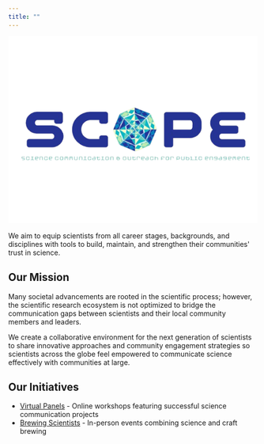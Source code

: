 ```yaml
---
title: ""
---
```



![SCOPE Logo](/images/scope-logo.png) 

We aim to equip scientists from all career stages, backgrounds, and disciplines with tools to build, maintain, and strengthen their communities' trust in science.

## Our Mission

Many societal advancements are rooted in the scientific process; however, the scientific research ecosystem is not optimized to bridge the communication gaps between scientists and their local community members and leaders.

We create a collaborative environment for the next generation of scientists to share innovative approaches and community engagement strategies so scientists across the globe feel empowered to communicate science effectively with communities at large.

## Our Initiatives

* [Virtual Panels](/virtual-panels/) - Online workshops featuring successful science communication projects
* [Brewing Scientists](/brewing-scientists/) - In-person events combining science and craft brewing